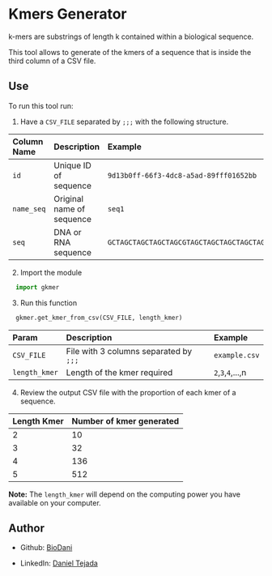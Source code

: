 # Kmers Generator  

k-mers are substrings of length k contained within a biological sequence. 

This tool allows to generate of the kmers of a sequence that is inside the third column of a CSV file. 



## Use

To run this tool run:

1. Have a `CSV_FILE`  separated by `;;;` with the following structure.


| Column Name| Description     | Example                |
| :-------- | :------- | :------------------------- |
| `id` | Unique ID of sequence   | `9d13b0ff-66f3-4dc8-a5ad-89fff01652bb` |
| `name_seq` | Original name of sequence | `seq1` |
| `seq` | DNA or RNA sequence | `GCTAGCTAGCTAGCTAGCGTAGCTAGCTAGCTAGCTAGCTACGATCGTACTAGCTAGCTGGTAGCTAGCTAGCTAGCTAGCTAGCTGCTAGCGTAGCTAGCTAGCTAGCTAGCTAGCA` |

2. Import the module

```python
  import gkmer
```

3. Run this function
```python
  gkmer.get_kmer_from_csv(CSV_FILE, length_kmer)
```
| Param|  Description    | Example                |
| :-------- | :------- | :------------------------- |
| `CSV_FILE` |  File with 3 columns separated by `;;;`| `example.csv`|
| `length_kmer` | Length of the kmer required | `2`,`3`,`4`,...,n|

4. Review the output CSV file with the proportion of each kmer of a sequence.

| Length Kmer|  Number of kmer generated|                 
| :-------- | :------- | 
| 2 | 10 |
| 3 | 32 | 
| 4 | 136 | 
| 5 | 512 | 


**Note:** The `length_kmer` will depend on the computing power you have available on your computer. 


## Author

- Github: [BioDani](https://www.github.com/BioDani)

- LinkedIn: [Daniel Tejada](https://www.linkedin.com/in/dtejadah)


